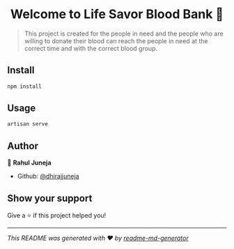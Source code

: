 <h1 align="center">Welcome to Life Savor Blood Bank 👋</h1>
<p>
</p>

> This project is created for the people in need and the people who are willing to donate their blood can reach the people in need at the correct time and with the correct blood group.

## Install

```sh
npm install
```

## Usage

```sh
artisan serve
```

## Author

👤 **Rahul Juneja**

* Github: [@dhirajjuneja](https://github.com/dhirajjuneja)

## Show your support

Give a ⭐️ if this project helped you!

***
_This README was generated with ❤️ by [readme-md-generator](https://github.com/kefranabg/readme-md-generator)_